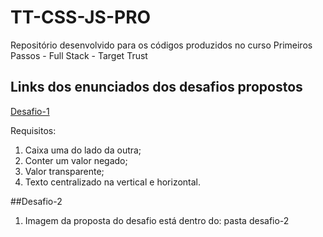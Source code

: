 # TT-CSS-JS-PRO

Repositório desenvolvido para os códigos produzidos no curso Primeiros Passos - Full Stack - Target Trust


## Links dos enunciados dos desafios propostos

[Desafio-1](https://www.figma.com/file/TPZjte2M12por4Sq79aaeJ/Exercicios-HTML_CSS?node-id=13%3A2)

Requisitos:
  
  1. Caixa uma do lado da outra;
  2. Conter um valor negado;
  3. Valor transparente;
  4. Texto centralizado na vertical e horizontal.


##Desafio-2

1. Imagem da proposta do desafio está dentro do: pasta desafio-2
